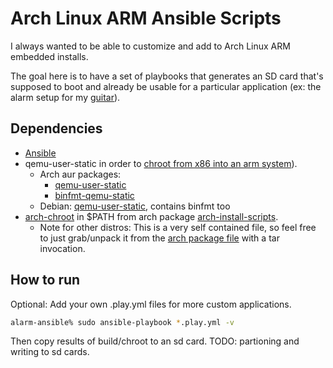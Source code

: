 # Arch Linux ARM Ansible Scripts

I always wanted to be able to customize and add to Arch Linux ARM embedded installs.

The goal here is to have a set of playbooks that generates an SD card that's supposed to boot and already be usable for a particular application (ex: the alarm setup for my [guitar](https://hypertriangle.com/~alex/guitar/)).

## Dependencies

* [Ansible](https://docs.ansible.com/ansible/latest/)
* qemu-user-static in order to [chroot from x86 into an arm system](https://wiki.archlinux.org/title/QEMU#Chrooting_into_arm/arm64_environment_from_x86_64)).
    * Arch aur packages:
        * [qemu-user-static](https://aur.archlinux.org/packages/qemu-user-static/)
        * [binfmt-qemu-static](https://aur.archlinux.org/packages/binfmt-qemu-static/)
    * Debian: [qemu-user-static](https://packages.debian.org/sid/qemu-user-static), contains binfmt too
* [arch-chroot](https://man.archlinux.org/man/arch-chroot.8) in $PATH from arch package [arch-install-scripts](https://archlinux.org/packages/extra/any/arch-install-scripts/).
    * Note for other distros: This is a very self contained file, so feel free to just grab/unpack it from the [arch package file](https://archlinux.org/packages/extra/any/arch-install-scripts/download) with a tar invocation.

## How to run

Optional: Add your own .play.yml files for more custom applications.

```bash
alarm-ansible% sudo ansible-playbook *.play.yml -v
```

Then copy results of build/chroot to an sd card.
TODO: partioning and writing to sd cards.
